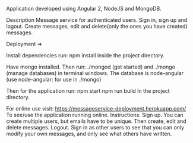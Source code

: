 Application developed using Angular 2, NodeJS and MongoDB.

Description
Message service for authenticated users. 
Sign in, sign up and logout. 
Create messages, edit and delete(only the ones you have created) messages.

Deployment =>

Install dependencies
run: npm install inside the project directory.

Have mongo installed. Then run: ./mongod (get started) and ./mongo (manage databases) in terminal windows. 
The database is node-angular (use node-angular: for use in ./mongo)

Then for the application run:
npm start
npm run build
In the project directory.

For online use visit:  https://messageservice-deployment.herokuapp.com/ 
To see/use the application running online.
Instructions:
Sign up. You can create multiple users, but emails have to be unique.
Then create, edit and delete messages. Logout.
Sign in as other users to see that you can only modify your own messages, and only see what others have written.
